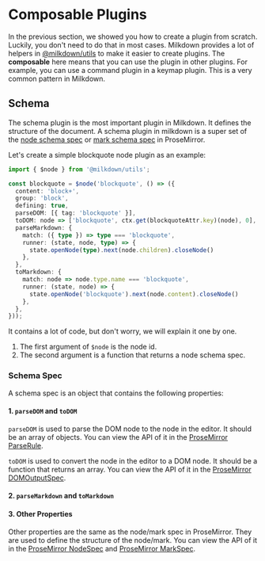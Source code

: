 # Composable Plugins

In the previous section, we showed you how to create a plugin from scratch. Luckily, you don't need to do that in most cases. Milkdown provides a lot of helpers in [@milkdown/utils](/utils) to make it easier to create plugins. The **composable** here means that you can use the plugin in other plugins. For example, you can use a command plugin in a keymap plugin. This is a very common pattern in Milkdown.

## Schema

The schema plugin is the most important plugin in Milkdown. It defines the structure of the document. A schema plugin in milkdown is a super set of the [node schema spec](https://prosemirror.net/docs/ref/#model.NodeSpec) or [mark schema spec](https://prosemirror.net/docs/ref/#model.MarkSpec) in ProseMirror.

Let's create a simple blockquote node plugin as an example:

```typescript
import { $node } from '@milkdown/utils';

const blockquote = $node('blockquote', () => ({
  content: 'block+',
  group: 'block',
  defining: true,
  parseDOM: [{ tag: 'blockquote' }],
  toDOM: node => ['blockquote', ctx.get(blockquoteAttr.key)(node), 0],
  parseMarkdown: {
    match: ({ type }) => type === 'blockquote',
    runner: (state, node, type) => {
      state.openNode(type).next(node.children).closeNode()
    },
  },
  toMarkdown: {
    match: node => node.type.name === 'blockquote',
    runner: (state, node) => {
      state.openNode('blockquote').next(node.content).closeNode()
    },
  },
}));
```

It contains a lot of code, but don't worry, we will explain it one by one.

1. The first argument of `$node` is the node id.
2. The second argument is a function that returns a node schema spec.

### Schema Spec

A schema spec is an object that contains the following properties:

#### 1. `parseDOM` and `toDOM`

`parseDOM` is used to parse the DOM node to the node in the editor. It should be an array of objects. You can view the API of it in the [ProseMirror ParseRule](https://prosemirror.net/docs/ref/#model.ParseRule).

`toDOM` is used to convert the node in the editor to a DOM node. It should be a function that returns an array. You can view the API of it in the [ProseMirror DOMOutputSpec](https://prosemirror.net/docs/ref/#model.DOMOutputSpec).

#### 2. `parseMarkdown` and `toMarkdown`

#### 3. Other Properties

Other properties are the same as the node/mark spec in ProseMirror. They are used to define the structure of the node/mark. You can view the API of it in the [ProseMirror NodeSpec](https://prosemirror.net/docs/ref/#model.NodeSpec) and [ProseMirror MarkSpec](https://prosemirror.net/docs/ref/#model.MarkSpec).
